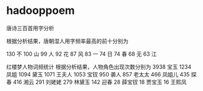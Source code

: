 # hadooppoem
唐诗三百首用字分析

根据分析结果，唐朝湿人用字频率最高的前十分别为

130	不
100	山
99	人
92	花
87	风
83	一
74	日
74	春
68	无
63	江

红楼梦人物词频统计
根据分析结果，人物角色出现次数分别为
3938	宝玉
1234	凤姐
1094	黛玉
1071	王夫人
1053	宝钗
950		袭人
857		老太太
466		凤姐儿
435		探春
416		湘云
291		刘姥姥
279		林黛玉
142		迎春
28		薛宝钗
18		贾宝玉
16		王熙凤

